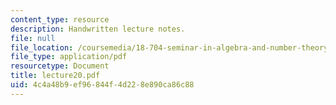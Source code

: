 ```yaml
---
content_type: resource
description: Handwritten lecture notes.
file: null
file_location: /coursemedia/18-704-seminar-in-algebra-and-number-theory-rational-points-on-elliptic-curves-fall-2004/4c4a48b9ef96844f4d228e890ca86c88_lecture20.pdf
file_type: application/pdf
resourcetype: Document
title: lecture20.pdf
uid: 4c4a48b9-ef96-844f-4d22-8e890ca86c88
---
```

